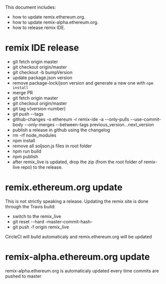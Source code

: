 This document includes:

- how to update remix.ethereum.org.
- how to update remix-alpha.ethereum.org.
- how to release remix IDE.

# remix IDE release

- git fetch origin master
- git checkout origin/master
- git checkout -b bumpVersion
- update package.json version
- remove package-lock/json version and generate a new one with `npm install`
- merge PR
- git fetch origin master
- git checkout origin/master
- git tag v(version-number)
- git push --tags
- github-changes -o ethereum -r remix-ide -a --only-pulls --use-commit-body
  --only-merges --between-tags previous_version...next_version
- publish a release in github using the changelog
- rm -rf node_modules
- npm install
- remove all soljson.js files in root folder
- npm run build
- npm publish
- after remix_live is updated, drop the zip (from the root folder of remix-live
  repo) to the release.

# remix.ethereum.org update

This is not strictly speaking a release. Updating the remix site is done through
the Travis build:

- switch to the remix_live
- git reset --hard -master-commit-hash-
- git push -f origin remix_live

CircleCI will build automaticaly and remix.ethereum.org will be updated

# remix-alpha.ethereum.org update

remix-alpha.ethereum.org is automaticaly updated every time commits are pushed
to master
